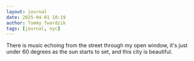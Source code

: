 ```yaml
---
layout: journal
date: 2025-04-01 18:19
author: Tommy Twardzik
tags: [journal, nyc]
---
```


There is music echoing from the street through my open window, it's just under 60 degrees as the sun starts to set, and this city is beautiful.
